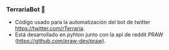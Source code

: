 ### TerrariaBot 🌳

 - Código usado para la automatización del bot de twitter https://twitter.com/rTerraria.
 - Está desarrollado en pyhton junto con la api de reddit PRAW (https://github.com/praw-dev/praw).
